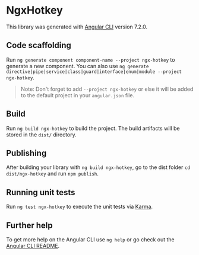 # NgxHotkey

This library was generated with [Angular CLI](https://github.com/angular/angular-cli) version 7.2.0.

## Code scaffolding

Run `ng generate component component-name --project ngx-hotkey` to generate a new component. You can also use `ng generate directive|pipe|service|class|guard|interface|enum|module --project ngx-hotkey`.
> Note: Don't forget to add `--project ngx-hotkey` or else it will be added to the default project in your `angular.json` file. 

## Build

Run `ng build ngx-hotkey` to build the project. The build artifacts will be stored in the `dist/` directory.

## Publishing

After building your library with `ng build ngx-hotkey`, go to the dist folder `cd dist/ngx-hotkey` and run `npm publish`.

## Running unit tests

Run `ng test ngx-hotkey` to execute the unit tests via [Karma](https://karma-runner.github.io).

## Further help

To get more help on the Angular CLI use `ng help` or go check out the [Angular CLI README](https://github.com/angular/angular-cli/blob/master/README.md).
